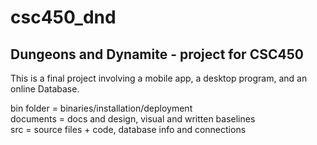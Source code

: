 # csc450_dnd
Dungeons and Dynamite - project for CSC450
------
This is a final project involving a mobile app, a desktop program, and an online Database.

bin folder = binaries/installation/deployment  
documents = docs and design, visual and written baselines  
src = source files + code, database info and connections  
